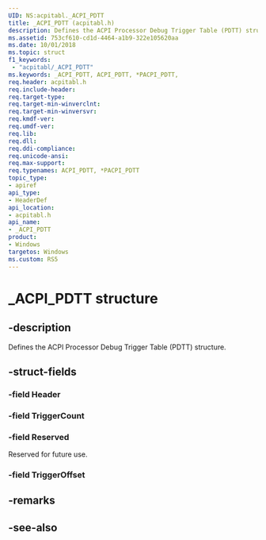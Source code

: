 ```yaml
---
UID: NS:acpitabl._ACPI_PDTT
title: _ACPI_PDTT (acpitabl.h)
description: Defines the ACPI Processor Debug Trigger Table (PDTT) structure.
ms.assetid: 753cf610-cd1d-4464-a1b9-322e105620aa
ms.date: 10/01/2018
ms.topic: struct
f1_keywords:
 - "acpitabl/_ACPI_PDTT"
ms.keywords: _ACPI_PDTT, ACPI_PDTT, *PACPI_PDTT, 
req.header: acpitabl.h
req.include-header:
req.target-type:
req.target-min-winverclnt:
req.target-min-winversvr:
req.kmdf-ver:
req.umdf-ver:
req.lib:
req.dll:
req.ddi-compliance:
req.unicode-ansi:
req.max-support:
req.typenames: ACPI_PDTT, *PACPI_PDTT
topic_type: 
- apiref
api_type: 
- HeaderDef
api_location: 
- acpitabl.h
api_name: 
- _ACPI_PDTT
product:
- Windows
targetos: Windows
ms.custom: RS5
---
```


# _ACPI_PDTT structure

## -description

Defines the ACPI Processor Debug Trigger Table (PDTT) structure.

## -struct-fields

### -field Header
 
### -field TriggerCount
 
### -field Reserved

Reserved for future use.
 
### -field TriggerOffset
 

## -remarks

## -see-also
